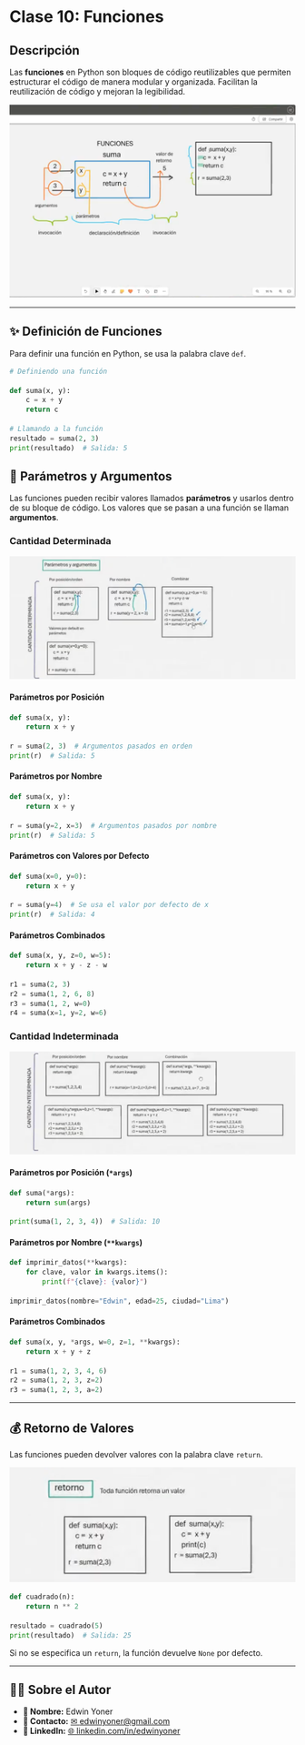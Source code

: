 # Clase 10: Funciones

## Descripción

Las **funciones** en Python son bloques de código reutilizables que permiten estructurar el código de manera modular y organizada. Facilitan la reutilización de código y mejoran la legibilidad.

![Funciones](images/10.0.png)

---

## ✨ Definición de Funciones

Para definir una función en Python, se usa la palabra clave `def`.

```python
# Definiendo una función

def suma(x, y):
    c = x + y
    return c

# Llamando a la función
resultado = suma(2, 3)
print(resultado)  # Salida: 5
```


## 🔄 Parámetros y Argumentos

Las funciones pueden recibir valores llamados **parámetros** y usarlos dentro de su bloque de código. Los valores que se pasan a una función se llaman **argumentos**.

### Cantidad Determinada

![Definición de Funciones](images/10.1.png)

#### Parámetros por Posición

```python
def suma(x, y):
    return x + y

r = suma(2, 3)  # Argumentos pasados en orden
print(r)  # Salida: 5
```

#### Parámetros por Nombre

```python
def suma(x, y):
    return x + y

r = suma(y=2, x=3)  # Argumentos pasados por nombre
print(r)  # Salida: 5
```

#### Parámetros con Valores por Defecto

```python
def suma(x=0, y=0):
    return x + y

r = suma(y=4)  # Se usa el valor por defecto de x
print(r)  # Salida: 4
```

#### Parámetros Combinados

```python
def suma(x, y, z=0, w=5):
    return x + y - z - w

r1 = suma(2, 3)
r2 = suma(1, 2, 6, 8)
r3 = suma(1, 2, w=0)
r4 = suma(x=1, y=2, w=6)
```

### Cantidad Indeterminada

![Cantidad Determinada](images/10.2.png)

#### Parámetros por Posición (`*args`)

```python
def suma(*args):
    return sum(args)

print(suma(1, 2, 3, 4))  # Salida: 10
```

#### Parámetros por Nombre (`**kwargs`)

```python
def imprimir_datos(**kwargs):
    for clave, valor in kwargs.items():
        print(f"{clave}: {valor}")

imprimir_datos(nombre="Edwin", edad=25, ciudad="Lima")
```

#### Parámetros Combinados

```python
def suma(x, y, *args, w=0, z=1, **kwargs):
    return x + y + z

r1 = suma(1, 2, 3, 4, 6)
r2 = suma(1, 2, 3, z=2)
r3 = suma(1, 2, 3, a=2)
```

---

## 💰 Retorno de Valores

Las funciones pueden devolver valores con la palabra clave `return`.

![Cantidad Determinada](images/10.3.png)

```python
def cuadrado(n):
    return n ** 2

resultado = cuadrado(5)
print(resultado)  # Salida: 25
```

Si no se especifica un `return`, la función devuelve `None` por defecto.

---

## 👨‍💻 Sobre el Autor

- **👤 Nombre:** Edwin Yoner
- **📧 Contacto:** [✉ edwinyoner@gmail.com](mailto:edwinyoner@gmail.com)
- **🔗 LinkedIn:** [🌐 linkedin.com/in/edwinyoner](https://www.linkedin.com/in/edwinyoner)